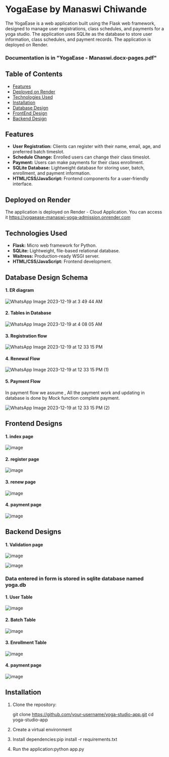 # YogaEase by Manaswi Chiwande

The YogaEase is a web application built using the Flask web framework, designed to manage user registrations, class schedules, and payments for a yoga studio. The application uses SQLite as the database to store user information, class schedules, and payment records. The application is deployed on Render.

### Documentation is in "YogaEase - Manaswi.docx-pages.pdf"


###
## Table of Contents

- [Features](#features)
- [Deployed on Render](#deployed-on-render)
- [Technologies Used](#technologies-used)
- [Installation](#installation)
- [Database Design](#database-design)
- [FrontEnd Design](#frontend-design)
- [Backend Design](#backend-design)





## Features

- **User Registration:** Clients can register with their name, email, age, and preferred batch timeslot.
- **Schedule Change:** Enrolled users can change their class timeslot.
- **Payment:** Users can make payments for their class enrollment.
- **SQLite Database:** Lightweight database for storing user, batch, enrollment, and payment information.
- **HTML/CSS/JavaScript:** Frontend components for a user-friendly interface.

## Deployed on Render
The application is deployed on Render - Cloud Application. You can access it https://yogaease-manaswi-yoga-admission.onrender.com

## Technologies Used

- **Flask:** Micro web framework for Python.
- **SQLite:** Lightweight, file-based relational database.
- **Waitress:** Production-ready WSGI server.
- **HTML/CSS/JavaScript:** Frontend development.

## Database Design Schema 
#### 1. ER diagram
  


![WhatsApp Image 2023-12-19 at 3 49 44 AM](https://github.com/MANASWI-CHIWANDE/YogaEase-Yoga-Addmission-Form/assets/86121472/5922c83c-c26b-4d76-9176-66e5d5a18f76)
 #### 2. Tables in Database 


![WhatsApp Image 2023-12-19 at 4 08 05 AM](https://github.com/MANASWI-CHIWANDE/YogaEase-Yoga-Addmission-Form/assets/86121472/aa0cf591-4111-4cc7-b88e-d0941f22e87e)

#### 3. Registration flow

 ![WhatsApp Image 2023-12-19 at 12 33 15 PM](https://github.com/MANASWI-CHIWANDE/YogaEase-Yoga-Addmission-Form/assets/86121472/b014f879-1f84-4e99-9c56-748b938d29d6)

####  4. Renewal Flow


   ![WhatsApp Image 2023-12-19 at 12 33 15 PM (1)](https://github.com/MANASWI-CHIWANDE/YogaEase-Yoga-Addmission-Form/assets/86121472/531d6426-e33d-4d96-8334-d4c0b89de68d)
#### 5. Payment Flow
In payment flow we assume , All the payment work and updating in database is done by Mock function complete payment. 
   
![WhatsApp Image 2023-12-19 at 12 33 15 PM (2)](https://github.com/MANASWI-CHIWANDE/YogaEase-Yoga-Addmission-Form/assets/86121472/61bfc90d-6b6b-4c14-b2e4-076d2572d508)


## Frontend Designs
#### 1. index page
![image](https://github.com/MANASWI-CHIWANDE/YogaEase-Yoga-Addmission-Form/assets/86121472/de6f0e7f-f795-472e-819e-76b35a6104f0)

#### 2. register page
![image](https://github.com/MANASWI-CHIWANDE/YogaEase-Yoga-Addmission-Form/assets/86121472/68b7b74a-0037-43ce-a01b-be7ba4ed16c2)

#### 3. renew page
![image](https://github.com/MANASWI-CHIWANDE/YogaEase-Yoga-Addmission-Form/assets/86121472/876d32c6-f56e-442a-8d8a-b730ea590d2f)

#### 4. payment page
![image](https://github.com/MANASWI-CHIWANDE/YogaEase-Yoga-Addmission-Form/assets/86121472/a57a90e3-fd3c-4bea-8a0a-6dafd4a243c3)



## Backend Designs
#### 1. Validation page

![image](https://github.com/MANASWI-CHIWANDE/YogaEase-Yoga-Addmission-Form/assets/86121472/e359f133-94df-40cc-aff2-a228803120ff)

![image](https://github.com/MANASWI-CHIWANDE/YogaEase-Yoga-Addmission-Form/assets/86121472/5d7f47a7-2306-417d-bde0-be1748404852)

### Data entered in form is stored in sqlite database named yoga.db
#### 1. User Table
![image](https://github.com/MANASWI-CHIWANDE/YogaEase-Yoga-Addmission-Form/assets/86121472/8be88f8f-8303-408a-99ff-7916ca8bc02e)
#### 2. Batch Table
![image](https://github.com/MANASWI-CHIWANDE/YogaEase-Yoga-Addmission-Form/assets/86121472/ad2e5d45-15b8-44d0-8476-4197d16e9d44)

#### 3. Enrollment Table
![image](https://github.com/MANASWI-CHIWANDE/YogaEase-Yoga-Addmission-Form/assets/86121472/382fa23c-0de2-493e-aa94-7ffb15c3bf63)

#### 4. payment page
![image](https://github.com/MANASWI-CHIWANDE/YogaEase-Yoga-Addmission-Form/assets/86121472/c5175528-d1a7-4a25-afec-6e94072dbd84)


## Installation

1. Clone the repository:

   git clone https://github.com/your-username/yoga-studio-app.git
   cd yoga-studio-app
2. Create a virtual environment 
3. Install dependencies:pip install -r requirements.txt
4. Run the application:python app.py

